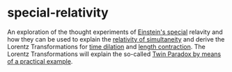 # special-relativity

An exploration of the thought experiments of [Einstein's 
special](https://tiggerntatie.github.io/index.html) relavity and how they can be used to explain
the [relativity of simultaneity](https://tiggerntatie.github.io/simultaneity.html) and derive the Lorentz 
Transformations for [time dilation](https://tiggerntatie.github.io/time-dilation.html) and [length contraction](https://tiggerntatie.github.io/length-contraction.html).
The Lorentz Transformations will explain the so-called 
[Twin Paradox by means of a practical example](https://tiggerntatie.github.io/twin-paradox.html).